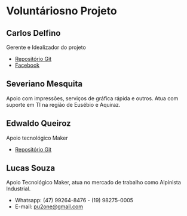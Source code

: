 Voluntáriosno Projeto
=====================

## Carlos Delfino

Gerente e Idealizador do projeto

* [Repositório Git](https://github.com/carlosdelfino)
* [Facebook](https://facebook.com/professorcarlosdelfino)

## Severiano Mesquita

Apoio com impressões, serviços de gráfica rápida e outros. Atua com suporte em TI na região de Eusébio e Aquiraz.

## Edwaldo Queiroz 

Apoio tecnológico Maker

* [Repositório Git](https://github.com/seugualda)

## Lucas Souza

Apoio Tecnológico Maker, atua no mercado de trabalho como Alpinista Industrial.

* Whatsapp: (47) 99264-8476 - (19) 98275-0005
* E-mail: pu2one@gmail.com
